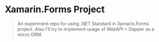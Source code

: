 # Xamarin.Forms Project
> An experiment repo for using .NET Standard in Xamarin.Forms project. Also I'll try to implement usage of WebAPI + Dapper as a micro ORM. 
